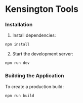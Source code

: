 # Kensington Tools

### Installation

1. Install dependencies:
```bash
npm install
```

2. Start the development server:
```bash
npm run dev
```

### Building the Application

To create a production build:

```bash
npm run build
```